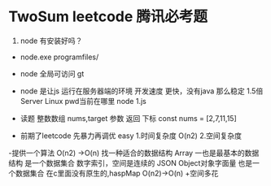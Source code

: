 # TwoSum leetcode 腾讯必考题

1. node 有安装好吗？
- node.exe programfiles/
- node 全局可访问
gt
- node 是让js 运行在服务器端的环境
开发速度 更快，没有java 那么稳定 1.5倍
Server Linux pwd当前在哪里
node 1.js


- 读题
整数数组 nums,target 参数
返回 下标
const nums = [2,7,11,15]

- 前期了leetcode 先暴力再调优 easy
1.时间复杂度
O(n2)
2.空间复杂度

-提供一个算法
O(n2) ->O(n)
找一种适合的数据结构
Array 一也是最基本的数据结构 是一个数据集合 数字索引，空间是连续的
JSON Object对象字面量 也是一个数据集合 在c里面没有原生的,haspMap
O(n2)->O(n) +空间多花
 
